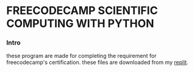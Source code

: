 # FREECODECAMP SCIENTIFIC COMPUTING WITH PYTHON

### Intro
these program are made for completing the requirement for freecodecamp's certification. these files are downloaded from my [replit](https://replit.com/@muhFajri11).